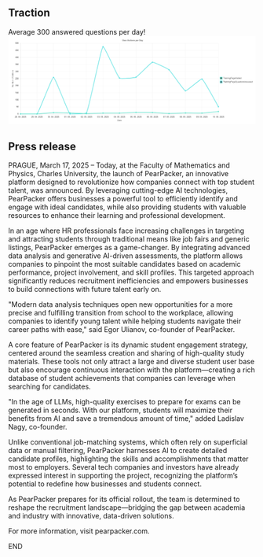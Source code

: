 ## Traction
Average 300 answered questions per day!
![Traction Image](traction.png)

## Press release

PRAGUE, March 17, 2025 – Today, at the Faculty of Mathematics and Physics, Charles University, the launch of PearPacker, an innovative platform designed to revolutionize how companies connect with top student talent, was announced. By leveraging cutting-edge AI technologies, PearPacker offers businesses a powerful tool to efficiently identify and engage with ideal candidates, while also providing students with valuable resources to enhance their learning and professional development.

In an age where HR professionals face increasing challenges in targeting and attracting students through traditional means like job fairs and generic listings, PearPacker emerges as a game-changer. By integrating advanced data analysis and generative AI-driven assessments, the platform allows companies to pinpoint the most suitable candidates based on academic performance, project involvement, and skill profiles. This targeted approach significantly reduces recruitment inefficiencies and empowers businesses to build connections with future talent early on.

"Modern data analysis techniques open new opportunities for a more precise and fulfilling transition from school to the workplace, allowing companies to identify young talent while helping students navigate their career paths with ease," said Egor Ulianov, co-founder of PearPacker.

A core feature of PearPacker is its dynamic student engagement strategy, centered around the seamless creation and sharing of high-quality study materials. These tools not only attract a large and diverse student user base but also encourage continuous interaction with the platform—creating a rich database of student achievements that companies can leverage when searching for candidates.

"In the age of LLMs, high-quality exercises to prepare for exams can be generated in seconds. With our platform, students will maximize their benefits from AI and save a tremendous amount of time," added Ladislav Nagy, co-founder.

Unlike conventional job-matching systems, which often rely on superficial data or manual filtering, PearPacker harnesses AI to create detailed candidate profiles, highlighting the skills and accomplishments that matter most to employers. Several tech companies and investors have already expressed interest in supporting the project, recognizing the platform’s potential to redefine how businesses and students connect.

As PearPacker prepares for its official rollout, the team is determined to reshape the recruitment landscape—bridging the gap between academia and industry with innovative, data-driven solutions.

For more information, visit pearpacker.com.

END
